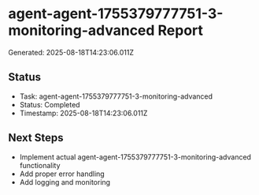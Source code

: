 # agent-agent-1755379777751-3-monitoring-advanced Report

Generated: 2025-08-18T14:23:06.011Z

## Status
- Task: agent-agent-1755379777751-3-monitoring-advanced
- Status: Completed
- Timestamp: 2025-08-18T14:23:06.011Z

## Next Steps
- Implement actual agent-agent-1755379777751-3-monitoring-advanced functionality
- Add proper error handling
- Add logging and monitoring
